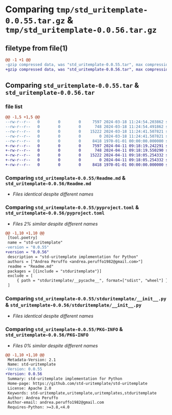 # Comparing `tmp/std_uritemplate-0.0.55.tar.gz` & `tmp/std_uritemplate-0.0.56.tar.gz`

## filetype from file(1)

```diff
@@ -1 +1 @@
-gzip compressed data, was "std_uritemplate-0.0.55.tar", max compression
+gzip compressed data, was "std_uritemplate-0.0.56.tar", max compression
```

## Comparing `std_uritemplate-0.0.55.tar` & `std_uritemplate-0.0.56.tar`

### file list

```diff
@@ -1,5 +1,5 @@
--rw-r--r--   0        0        0     7597 2024-03-18 11:24:54.203862 std_uritemplate-0.0.55/Readme.md
--rw-r--r--   0        0        0      748 2024-03-18 11:24:54.491862 std_uritemplate-0.0.55/pyproject.toml
--rw-r--r--   0        0        0    15222 2024-03-18 11:24:41.507821 std_uritemplate-0.0.55/stduritemplate/__init__.py
--rw-r--r--   0        0        0        0 2024-03-18 11:24:41.507821 std_uritemplate-0.0.55/stduritemplate/py.typed
--rw-r--r--   0        0        0     8418 1970-01-01 00:00:00.000000 std_uritemplate-0.0.55/PKG-INFO
+-rw-r--r--   0        0        0     7597 2024-04-11 09:18:19.242291 std_uritemplate-0.0.56/Readme.md
+-rw-r--r--   0        0        0      748 2024-04-11 09:18:19.550290 std_uritemplate-0.0.56/pyproject.toml
+-rw-r--r--   0        0        0    15222 2024-04-11 09:18:05.254332 std_uritemplate-0.0.56/stduritemplate/__init__.py
+-rw-r--r--   0        0        0        0 2024-04-11 09:18:05.254332 std_uritemplate-0.0.56/stduritemplate/py.typed
+-rw-r--r--   0        0        0     8418 1970-01-01 00:00:00.000000 std_uritemplate-0.0.56/PKG-INFO
```

### Comparing `std_uritemplate-0.0.55/Readme.md` & `std_uritemplate-0.0.56/Readme.md`

 * *Files identical despite different names*

### Comparing `std_uritemplate-0.0.55/pyproject.toml` & `std_uritemplate-0.0.56/pyproject.toml`

 * *Files 2% similar despite different names*

```diff
@@ -1,10 +1,10 @@
 [tool.poetry]
 name = "std-uritemplate"
-version = "0.0.55"
+version = "0.0.56"
 description = "std-uritemplate implementation for Python"
 authors = ["Andrea Peruffo <andrea.peruffo1982@gmail.com>"]
 readme = "Readme.md"
 packages = [{include = "stduritemplate"}]
 exclude = [
     { path = "stduritemplate/__pycache__", format=["sdist", "wheel"] },
 ]
```

### Comparing `std_uritemplate-0.0.55/stduritemplate/__init__.py` & `std_uritemplate-0.0.56/stduritemplate/__init__.py`

 * *Files identical despite different names*

### Comparing `std_uritemplate-0.0.55/PKG-INFO` & `std_uritemplate-0.0.56/PKG-INFO`

 * *Files 0% similar despite different names*

```diff
@@ -1,10 +1,10 @@
 Metadata-Version: 2.1
 Name: std-uritemplate
-Version: 0.0.55
+Version: 0.0.56
 Summary: std-uritemplate implementation for Python
 Home-page: https://github.com/std-uritemplate/std-uritemplate
 License: Apache 2.0
 Keywords: std-uritemplate,uritemplate,uritemplates,stduritemplate
 Author: Andrea Peruffo
 Author-email: andrea.peruffo1982@gmail.com
 Requires-Python: >=3.8,<4.0
```

